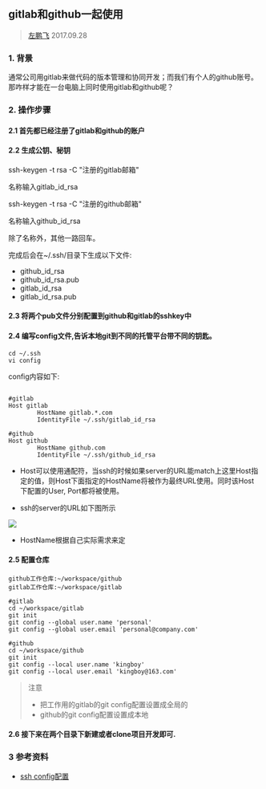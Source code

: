 ##  gitlab和github一起使用

> [左鹏飞](https://github.com/zuopf769) 2017.09.28

### 1. 背景

通常公司用gitlab来做代码的版本管理和协同开发；而我们有个人的github账号。那咋样才能在一台电脑上同时使用gitlab和github呢？

### 2. 操作步骤

#### 2.1 首先都已经注册了gitlab和github的账户

#### 2.2 生成公钥、秘钥

ssh-keygen -t rsa -C "注册的gitlab邮箱"

名称输入gitlab_id_rsa

ssh-keygen -t rsa -C "注册的github邮箱"

名称输入github_id_rsa

除了名称外，其他一路回车。

完成后会在~/.ssh/目录下生成以下文件:

+ github_id_rsa
+ github_id_rsa.pub
+ gitlab_id_rsa
+ gitlab_id_rsa.pub


#### 2.3 将两个pub文件分别配置到github和gitlab的sshkey中


#### 2.4 编写config文件,告诉本地git到不同的托管平台带不同的钥匙。

```
cd ~/.ssh
vi config
```


config内容如下:

```

#gitlab
Host gitlab
        HostName gitlab.*.com
        IdentityFile ~/.ssh/gitlab_id_rsa

#github
Host github
        HostName github.com
        IdentityFile ~/.ssh/github_id_rsa

```

+ Host可以使用通配符，当ssh的时候如果server的URL能match上这里Host指定的值，则Host下面指定的HostName将被作为最终URL使用。同时该Host下配置的User, Port都将被使用。

+ ssh的server的URL如下图所示

![](https://github.com/zuopf769/how_to_use_git/blob/master/images/gitconfig.jpeg)

+ HostName根据自己实际需求来定


#### 2.5 配置仓库

```
github工作仓库:~/workspace/github
gitlab工作仓库:~/workspace/gitlab

```

```
#gitlab
cd ~/workspace/gitlab
git init
git config --global user.name 'personal'
git config --global user.email 'personal@company.com'

```

```
#github
cd ~/workspace/github
git init
git config --local user.name 'kingboy'
git config --local user.email 'kingboy@163.com'

```

> 注意
> 
> + 把工作用的gitlab的git config配置设置成全局的
> + github的git config配置设置成本地


#### 2.6 接下来在两个目录下新建或者clone项目开发即可.


### 3 参考资料

+ [ssh config配置](http://www.xuebuyuan.com/414672.html)

